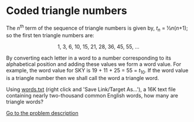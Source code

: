 Coded triangle numbers
======================

<p>The <i>n</i><sup>th</sup> term of the sequence of triangle numbers is given by, <i>t<sub>n</sub></i> = &frac12;<i>n</i>(<i>n</i>+1); so the first ten triangle numbers are:</p>
<p style='text-align:center;'>1, 3, 6, 10, 15, 21, 28, 36, 45, 55, ...</p>
<p>By converting each letter in a word to a number corresponding to its alphabetical position and adding these values we form a word value. For example, the word value for SKY is 19 + 11 + 25 = 55 = <i>t</i><sub>10</sub>. If the word value is a triangle number then we shall call the word a triangle word.</p>
<p>Using <a href='project/words.txt'>words.txt</a> (right click and 'Save Link/Target As...'), a 16K text file containing nearly two-thousand common English words, how many are triangle words?</p>


[Go to the problem description](http://projecteuler.net/problem=42)
